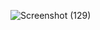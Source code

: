 ![Screenshot (129)](https://github.com/user-attachments/assets/0fe48421-9a3e-436b-a841-35b00753a26c)
